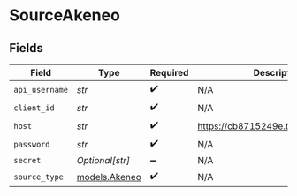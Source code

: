 # SourceAkeneo


## Fields

| Field                                 | Type                                  | Required                              | Description                           |
| ------------------------------------- | ------------------------------------- | ------------------------------------- | ------------------------------------- |
| `api_username`                        | *str*                                 | :heavy_check_mark:                    | N/A                                   |
| `client_id`                           | *str*                                 | :heavy_check_mark:                    | N/A                                   |
| `host`                                | *str*                                 | :heavy_check_mark:                    | https://cb8715249e.trial.akeneo.cloud |
| `password`                            | *str*                                 | :heavy_check_mark:                    | N/A                                   |
| `secret`                              | *Optional[str]*                       | :heavy_minus_sign:                    | N/A                                   |
| `source_type`                         | [models.Akeneo](../models/akeneo.md)  | :heavy_check_mark:                    | N/A                                   |